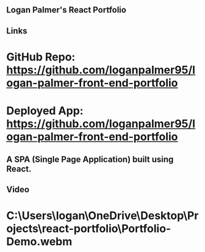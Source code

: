 ## Logan Palmer's React Portfolio

## Links
# GitHub Repo: https://github.com/loganpalmer95/logan-palmer-front-end-portfolio
# Deployed App: https://github.com/loganpalmer95/logan-palmer-front-end-portfolio

## A SPA (Single Page Application) built using React.

## Video
# C:\Users\logan\OneDrive\Desktop\Projects\react-portfolio\Portfolio-Demo.webm
